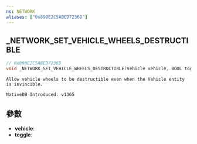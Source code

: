 ```yaml
---
ns: NETWORK
aliases: ["0x890E2C5ABED7236D"]
---
```

## _NETWORK_SET_VEHICLE_WHEELS_DESTRUCTIBLE

```c
// 0x890E2C5ABED7236D
void _NETWORK_SET_VEHICLE_WHEELS_DESTRUCTIBLE(Vehicle vehicle, BOOL toggle);
```

```
Allow vehicle wheels to be destructible even when the Vehicle entity is invincible.
```

```
NativeDB Introduced: v1365
```

## 參數
* **vehicle**:
* **toggle**:
